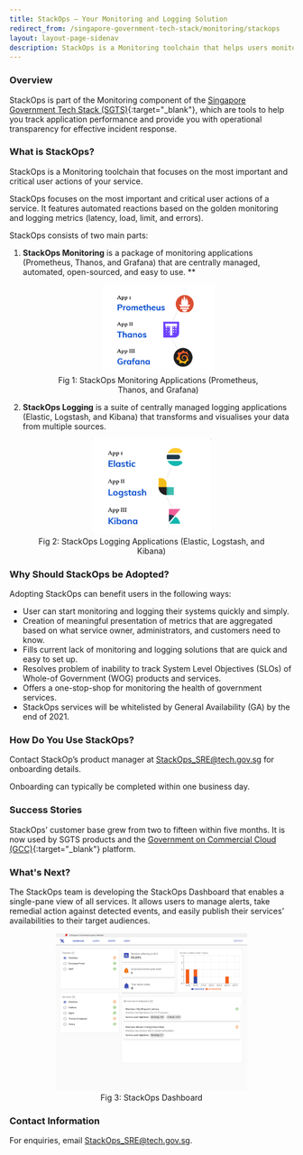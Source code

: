 ```yaml
---
title: StackOps – Your Monitoring and Logging Solution
redirect_from: /singapore-government-tech-stack/monitoring/stackops
layout: layout-page-sidenav
description: StackOps is a Monitoring toolchain that helps users monitor and log the most important and critical user actions for their applications.
---
```


### Overview

StackOps is part of the Monitoring component of the [Singapore Government Tech Stack (SGTS)](https://www.developer.tech.gov.sg/singapore-government-tech-stack/overview/index.html){:target="_blank"}, which are tools to help you track application performance and provide you with operational transparency for effective incident response.

### What is StackOps?

StackOps is a Monitoring toolchain that focuses on the most important and critical user actions of your service.

StackOps focuses on the most important and critical user actions of a service. It features automated reactions based on the golden monitoring and logging metrics (latency, load, limit, and errors).

StackOps consists of two main parts:
1. **StackOps Monitoring** is a package of monitoring applications (Prometheus, Thanos, and Grafana) that are centrally managed, automated, open-sourced, and easy to use.
** <figure style="text-align: center">
    <img
      src="/assets/img/stackops-fig1.png" width="50%" height="50%" 
      alt="Fig 1: StackOps Monitoring Applications (Prometheus, Thanos, and Grafana)"
    />
    <figcaption>Fig 1: StackOps Monitoring Applications (Prometheus, Thanos, and Grafana)</figcaption>
</figure>

2. **StackOps Logging** is a suite of centrally managed logging applications (Elastic, Logstash, and Kibana) that transforms and visualises your data from multiple sources.
  <figure style="text-align: center">
    <img
      src="/assets/img/stackops-fig2.png" width="50%" height="50%" 
      alt="Fig 2: StackOps Logging Applications (Elastic, Logstash, and Kibana)"
    />
    <figcaption>Fig 2: StackOps Logging Applications (Elastic, Logstash, and Kibana)</figcaption>
  </figure>

### Why Should StackOps be Adopted?

Adopting StackOps can benefit users in the following ways:
-	User can start monitoring and logging their systems quickly and simply.
-	Creation of meaningful presentation of metrics that are aggregated based on what service owner, administrators, and customers need to know.
-	Fills current lack of monitoring and logging solutions that are quick and easy to set up.
-	Resolves problem of inability to track System Level Objectives (SLOs) of Whole-of Government (WOG) products and services.
-	Offers a one-stop-shop for monitoring the health of government services.
-	StackOps services will be whitelisted by General Availability (GA) by the end of 2021.

### How Do You Use StackOps?

Contact StackOp’s product manager at <StackOps_SRE@tech.gov.sg> for onboarding details. 

Onboarding can typically be completed within one business day.

### Success Stories

StackOps’ customer base grew from two to fifteen within five months. It is now used by SGTS products and the [Government on Commercial Cloud (GCC)](https://www.developer.tech.gov.sg/technologies/infrastructure-and-hosting/government-on-commercial-cloud.html){:target="_blank"} platform.

### What's Next?

The StackOps team is developing the StackOps Dashboard that enables a single-pane view of all services. It allows users to manage alerts, take remedial action against detected events, and easily publish their services’ availabilities to their target audiences.

<figure style="text-align: center">
  <img
    src="/assets/img/stackops-fig3.png" width="80%" height="80%" 
    alt="Fig 3: StackOps Dashboard"
  />
  <figcaption>Fig 3: StackOps Dashboard</figcaption>
</figure>

### Contact Information

For enquiries, email <StackOps_SRE@tech.gov.sg>.

